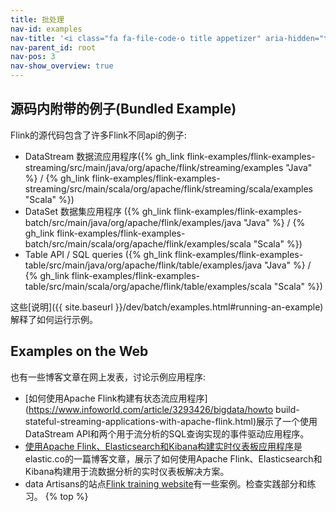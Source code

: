 ```yaml
---
title: 批处理
nav-id: examples
nav-title: '<i class="fa fa-file-code-o title appetizer" aria-hidden="true"></i> 示例'
nav-parent_id: root
nav-pos: 3
nav-show_overview: true
---
```

<!--
Licensed to the Apache Software Foundation (ASF) under one
or more contributor license agreements.  See the NOTICE file
distributed with this work for additional information
regarding copyright ownership.  The ASF licenses this file
to you under the Apache License, Version 2.0 (the
"License"); you may not use this file except in compliance
with the License.  You may obtain a copy of the License at

  http://www.apache.org/licenses/LICENSE-2.0

Unless required by applicable law or agreed to in writing,
software distributed under the License is distributed on an
"AS IS" BASIS, WITHOUT WARRANTIES OR CONDITIONS OF ANY
KIND, either express or implied.  See the License for the
specific language governing permissions and limitations
under the License.
-->


## 源码内附带的例子(Bundled Example)

Flink的源代码包含了许多Flink不同api的例子:    
* DataStream 数据流应用程序({% gh_link flink-examples/flink-examples-streaming/src/main/java/org/apache/flink/streaming/examples "Java" %} / {% gh_link flink-examples/flink-examples-streaming/src/main/scala/org/apache/flink/streaming/scala/examples "Scala" %}) 
* DataSet 数据集应用程序 ({% gh_link flink-examples/flink-examples-batch/src/main/java/org/apache/flink/examples/java "Java" %} / {% gh_link flink-examples/flink-examples-batch/src/main/scala/org/apache/flink/examples/scala "Scala" %})
* Table API / SQL queries ({% gh_link flink-examples/flink-examples-table/src/main/java/org/apache/flink/table/examples/java "Java" %} / {% gh_link flink-examples/flink-examples-table/src/main/scala/org/apache/flink/table/examples/scala "Scala" %})

这些[说明]({{ site.baseurl }}/dev/batch/examples.html#running-an-example)解释了如何运行示例。
## Examples on the Web

也有一些博客文章在网上发表，讨论示例应用程序:  
* [如何使用Apache Flink构建有状态流应用程序](https://www.infoworld.com/article/3293426/bigdata/howto build-stateful-streaming-applications-with-apache-flink.html)展示了一个使用DataStream API和两个用于流分析的SQL查询实现的事件驱动应用程序。  
* [使用Apache Flink、Elasticsearch和Kibana构建实时仪表板应用程序](https://www.elastic.co/blog/building-real-time-dashboard-applications-with-apache-flink-elasticsearch-and-kibana)是elastic.co的一篇博客文章，展示了如何使用Apache Flink、Elasticsearch和Kibana构建用于流数据分析的实时仪表板解决方案。  
* data Artisans的站点[Flink training website](http://training.data-artisans.com/)有一些案例。检查实践部分和练习。
{% top %}
